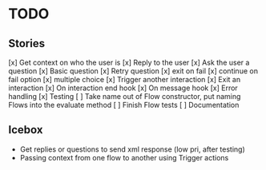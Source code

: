 # TODO

## Stories
[x] Get context on who the user is
[x] Reply to the user
[x] Ask the user a question
    [x] Basic question
    [x] Retry question
    [x] exit on fail
    [x] continue on fail option
    [x] multiple choice
[x] Trigger another interaction
[x] Exit an interaction
[x] On interaction end hook
[x] On message hook
[x] Error handling
[x] Testing
[ ] Take name out of Flow constructor, put naming Flows into the evaluate method
[ ] Finish Flow tests
[ ] Documentation

## Icebox
- Get replies or questions to send xml response (low pri, after testing)
- Passing context from one flow to another using Trigger actions
